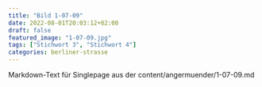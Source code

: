 ```yaml
---
title: "Bild 1-07-09"
date: 2022-08-01T20:03:12+02:00
draft: false
featured_image: "1-07-09.jpg"
tags: ["Stichwort 3", "Stichwort 4"]
categories: berliner-strasse
---
```



Markdown-Text für Singlepage aus der content/angermuender/1-07-09.md